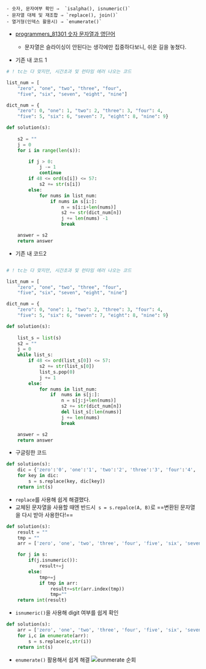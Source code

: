 
```ad-tip
- 숫자, 문자여부 확인 ⇒  `isalpha(), isnumeric()`
- 문자열 대체 및 재조합 ⇒ `replace(), join()`
- 열거형(인덱스 활용시) ⇒ `enumerate()`
```

- [programmers_81301 숫자 문자열과 영단어](https://school.programmers.co.kr/learn/courses/30/lessons/81301?language=python3)
	- 문자열은 슬라이싱이 안된다는 생각에만 집중하다보니, 쉬운 길을 놓쳤다. 

- 기존 내 코드 1
```python
# ! tc는 다 맞지만, 시간초과 및 런타임 에러 나오는 코드

list_num = [
    "zero", "one", "two", "three", "four", 
    "five", "six", "seven", "eight", "nine"]

dict_num = {
    "zero": 0, "one": 1, "two": 2, "three": 3, "four": 4, 
    "five": 5, "six": 6, "seven": 7, "eight": 8, "nine": 9}

def solution(s):
    
    s2 = ""
    j = 0
    for i in range(len(s)):

        if j > 0:
            j -= 1
            continue
        if 48 <= ord(s[i]) <= 57:
            s2 += str(s[i])
        else:
            for nums in list_num:
                if nums in s[i:]:
                    n = s[i:i+len(nums)]
                    s2 += str(dict_num[n])
                    j += len(nums) -1
                    break

    answer = s2
    return answer

```

- 기존 내 코드2
```python

# ! tc는 다 맞지만, 시간초과 및 런타임 에러 나오는 코드

list_num = [
    "zero", "one", "two", "three", "four", 
    "five", "six", "seven", "eight", "nine"]

dict_num = {
    "zero": 0, "one": 1, "two": 2, "three": 3, "four": 4, 
    "five": 5, "six": 6, "seven": 7, "eight": 8, "nine": 9}

def solution(s):
    
    list_s = list(s)
    s2 = ""
    j = 0
    while list_s:
        if 48 <= ord(list_s[0]) <= 57:
            s2 += str(list_s[0])
            list_s.pop(0)
            j += 1
        else:
            for nums in list_num:
                if  nums in s[j:]:
                    n = s[j:j+len(nums)]
                    s2 += str(dict_num[n])
                    del list_s[:len(nums)]
                    j += len(nums)
                    break

    answer = s2
    return answer

```


- 구글링한 코드 
```python
def solution(s):
    dic = {'zero':'0', 'one':'1', 'two':'2', 'three':'3', 'four':'4', 'five':'5', 'six':'6', 'seven':'7', 'eight':'8', 'nine':'9'}
    for key in dic:
        s = s.replace(key, dic[key])
    return int(s)
```
- `replace`를 사용해 쉽게 해결했다. 
- 교체된 문자열을 사용할 때엔 반드시` s = s.repalce(A, B)`로 ==변환된 문자열을 다시 받아 사용한다!==

```python
def solution(s):
    result = ""
    tmp = ""
    arr = ['zero', 'one', 'two', 'three', 'four', 'five', 'six', 'seven', 'eight', 'nine']

    for j in s:
        if(j.isnumeric()):
            result+=j
        else:
            tmp+=j
            if tmp in arr:
                result+=str(arr.index(tmp))
                tmp=""
    return int(result)
```
- `isnumeric()`을 사용해 digit 여부를 쉽게 확인

```python
def solution(s):
    arr = ['zero', 'one', 'two', 'three', 'four', 'five', 'six', 'seven', 'eight', 'nine']
    for i,c in enumerate(arr):
        s = s.replace(c,str(i))
    return int(s)
```
- `enumerate()` 활용해서 쉽게 해결
![eunmerate 순회](../KDT/Python/파이썬%2002.%20제어문%20(Control%20Statement).md#eunmerate%20순회)
